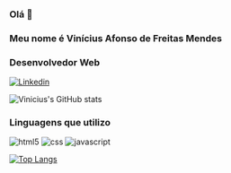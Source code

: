 ### Olá 👋
### Meu nome é Vinícius Afonso de Freitas Mendes
### Desenvolvedor Web
[![Linkedin](https://img.shields.io/badge/LinkedIn-0077B5?style=for-the-badge&logo=linkedin&logoColor=white)](https://www.linkedin.com/in/vinícius-afonso-de-freitas-mendes-9a806421a)

![Vinicius's GitHub stats](https://github-readme-stats.vercel.app/api?username=vafmendes&show_icons=true&theme=tokyonight)

### Linguagens que utilizo

<div style="display: inline-block">
  <img alt="html5" src="https://img.shields.io/badge/HTML5-E34F26?style=for-the-badge&logo=html5&logoColor=white">
  <img alt="css" src="https://img.shields.io/badge/CSS3-1572B6?style=for-the-badge&logo=css3&logoColor=white">
  <img alt="javascript" src="https://img.shields.io/badge/JavaScript-323330?style=for-the-badge&logo=javascript&logoColor=F7DF1E">
</div><br>

[![Top Langs](https://github-readme-stats.vercel.app/api/top-langs/?username=vafmendes&layout=compact)](https://github.com/vafmendes/github-readme-stats)
